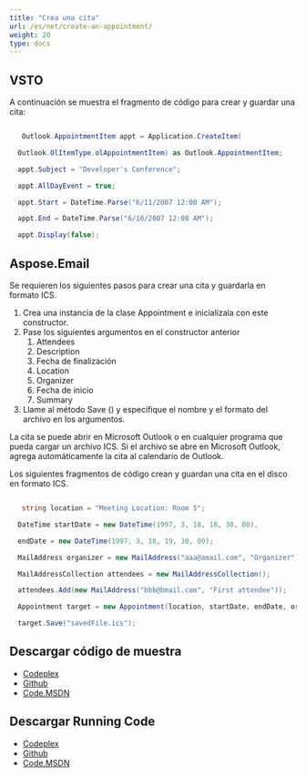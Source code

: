 ```yaml
---
title: "Crea una cita"
url: /es/net/create-an-appointment/
weight: 20
type: docs
---
```



## **VSTO**
A continuación se muestra el fragmento de código para crear y guardar una cita:

``` cs

   Outlook.AppointmentItem appt = Application.CreateItem(

  Outlook.OlItemType.olAppointmentItem) as Outlook.AppointmentItem;

  appt.Subject = "Developer's Conference";

  appt.AllDayEvent = true;

  appt.Start = DateTime.Parse("6/11/2007 12:00 AM");

  appt.End = DateTime.Parse("6/16/2007 12:00 AM");

  appt.Display(false);


```
## **Aspose.Email**
Se requieren los siguientes pasos para crear una cita y guardarla en formato ICS.

1. Crea una instancia de la clase Appointment e inicialízala con este constructor.
1. Pase los siguientes argumentos en el constructor anterior
   1. Attendees
   1. Description
   1. Fecha de finalización
   1. Location
   1. Organizer
   1. Fecha de inicio
   1. Summary
1. Llame al método Save () y especifique el nombre y el formato del archivo en los argumentos.

La cita se puede abrir en Microsoft Outlook o en cualquier programa que pueda cargar un archivo ICS. Si el archivo se abre en Microsoft Outlook, agrega automáticamente la cita al calendario de Outlook.

Los siguientes fragmentos de código crean y guardan una cita en el disco en formato ICS.

``` cs

   string location = "Meeting Location: Room 5";

  DateTime startDate = new DateTime(1997, 3, 18, 18, 30, 00),

  endDate = new DateTime(1997, 3, 18, 19, 30, 00);

  MailAddress organizer = new MailAddress("aaa@amail.com", "Organizer");

  MailAddressCollection attendees = new MailAddressCollection();

  attendees.Add(new MailAddress("bbb@bmail.com", "First attendee"));

  Appointment target = new Appointment(location, startDate, endDate, organizer, attendees);

  target.Save("savedFile.ics");


```
## **Descargar código de muestra**
- [Codeplex](https://asposevsto.codeplex.com/releases/view/616980)
- [Github](https://github.com/aspose-email/Aspose.Email-for-.NET/releases/tag/AsposeEmailVsVSTOv1.1)
- [Code.MSDN](https://code.msdn.microsoft.com/AsposeEmail-Vs-VSTO-fa535977)
## **Descargar Running Code**
- [Codeplex](https://archive.codeplex.com/?p=asposevsto#Aspose.Email)
- [Github](https://github.com/aspose-email/Aspose.Email-for-.NET/tree/master/Plugins/Aspose.Email%20Vs%20VSTO%20Outlook/Code%20Comparison%20of%20Common%20Features/Create%20an%20Appointment)
- [Code.MSDN](https://code.msdn.microsoft.com/AsposeEmail-Vs-VSTO-fa535977/view/SourceCode#content)
